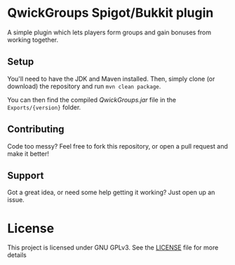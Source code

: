 # QwickGroups Spigot/Bukkit plugin

A simple plugin which lets players form groups and gain bonuses from working together.

## Setup
You'll need to have the JDK and Maven installed. Then, simply clone (or download) the repository and run `mvn clean package`.

You can then find the compiled *QwickGroups.jar* file in the `Exports/{version}` folder.

## Contributing
Code too messy? Feel free to fork this repository, or open a pull request and make it better!

## Support
Got a great idea, or need some help getting it working? Just open up an issue.

# License

This project is licensed under GNU GPLv3.
See the [LICENSE](LICENSE) file for more details
